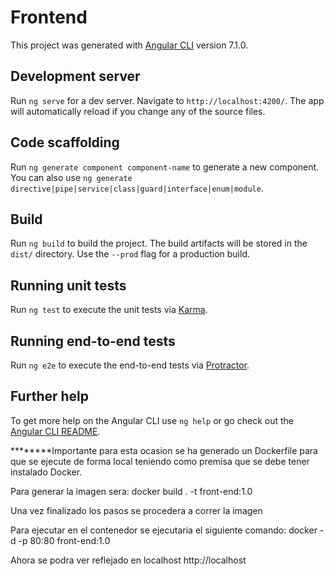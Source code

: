 # Frontend

This project was generated with [Angular CLI](https://github.com/angular/angular-cli) version 7.1.0.

## Development server

Run `ng serve` for a dev server. Navigate to `http://localhost:4200/`. The app will automatically reload if you change any of the source files.

## Code scaffolding

Run `ng generate component component-name` to generate a new component. You can also use `ng generate directive|pipe|service|class|guard|interface|enum|module`.

## Build

Run `ng build` to build the project. The build artifacts will be stored in the `dist/` directory. Use the `--prod` flag for a production build.

## Running unit tests

Run `ng test` to execute the unit tests via [Karma](https://karma-runner.github.io).

## Running end-to-end tests

Run `ng e2e` to execute the end-to-end tests via [Protractor](http://www.protractortest.org/).

## Further help

To get more help on the Angular CLI use `ng help` or go check out the [Angular CLI README](https://github.com/angular/angular-cli/blob/master/README.md).


********Importante para esta ocasion se ha generado un Dockerfile para que se ejecute de forma local teniendo como premisa que se debe tener instalado Docker.

Para generar la imagen sera: docker build . -t front-end:1.0
 
Una vez finalizado los pasos se procedera a correr la imagen

Para ejecutar en el contenedor se ejecutaria el siguiente comando:  docker -d -p 80:80 front-end:1.0

Ahora se podra ver reflejado en localhost  http://localhost